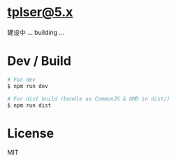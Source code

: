 # tplser@5.x 

建设中 ... 
building ... 


# Dev / Build 

``` bash
# For dev
$ npm run dev 
```

``` bash 
# For dist build (bundle as CommonJS & UMD in dist/)
$ npm run dist 
```


# License 

MIT
